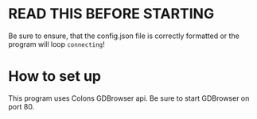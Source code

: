 # READ THIS BEFORE STARTING
Be sure to ensure, that the config.json file is correctly formatted or
the program will loop `connecting`!
# How to set up
This program uses Colons GDBrowser api.
Be sure to start GDBrowser on port 80.
